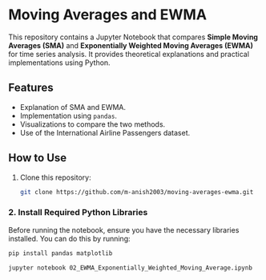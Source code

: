 
# Moving Averages and EWMA

This repository contains a Jupyter Notebook that compares **Simple Moving Averages (SMA)** and **Exponentially Weighted Moving Averages (EWMA)** for time series analysis. It provides theoretical explanations and practical implementations using Python.

## Features
- Explanation of SMA and EWMA.
- Implementation using `pandas`.
- Visualizations to compare the two methods.
- Use of the International Airline Passengers dataset.

## How to Use
1. Clone this repository:
   ```bash
   git clone https://github.com/m-anish2003/moving-averages-ewma.git

### 2. Install Required Python Libraries
Before running the notebook, ensure you have the necessary libraries installed. You can do this by running:
```bash
pip install pandas matplotlib

jupyter notebook 02_EWMA_Exponentially_Weighted_Moving_Average.ipynb


